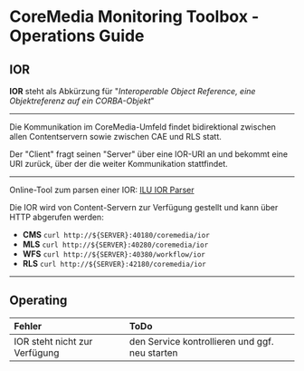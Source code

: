 # CoreMedia Monitoring Toolbox - Operations Guide

## IOR

**IOR** steht als Abkürzung für "_Interoperable Object Reference, eine Objektreferenz auf ein CORBA-Objekt_"

----

Die Kommunikation im CoreMedia-Umfeld findet bidirektional zwischen allen Contentservern sowie zwischen CAE und RLS statt.

Der "Client" fragt seinen "Server" über eine IOR-URI an und bekommt eine URI zurück, über der die weiter Kommunikation stattfindet.

----

Online-Tool zum parsen einer IOR: [ILU IOR Parser](http://www2.parc.com/istl/projects/ILU/parseIOR/)

Die IOR wird von Content-Servern zur Verfügung gestellt und kann über HTTP abgerufen werden:

 - **CMS** `curl http://${SERVER}:40180/coremedia/ior`
 - **MLS** `curl http://${SERVER}:40280/coremedia/ior`
 - **WFS** `curl http://${SERVER}:40380/workflow/ior`
 - **RLS** `curl http://${SERVER}:42180/coremedia/ior`

----

## Operating

| Fehler  | ToDo      |
| :------ | :-------- |
| IOR steht nicht zur Verfügung | den Service kontrollieren und ggf. neu starten |
